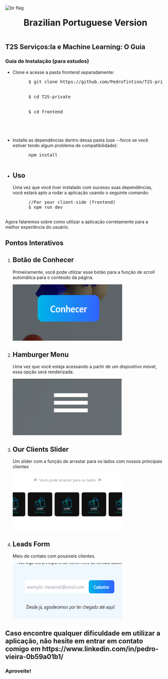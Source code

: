 <div class="languageVersion" style="display: flex">
  <img src="https://upload.wikimedia.org/wikipedia/en/thumb/0/05/Flag_of_Brazil.svg/2560px-Flag_of_Brazil.svg.png" widht="70px" height="50px" alt="br flag"/>
  <h1>Brazilian Portuguese Version</h1>
</div>
<h2>T2S Serviços:Ia e Machine Learning: O Guia</h1> 
<h3>Guia de Instalação (para estudos)</h1>
<ul>
  <li>
    <p>Clone e acesse a pasta frontend separadamente:</p>
    <pre class="language-bash">
      $ git clone https://github.com/PedroTintino/T2S-private
      <br>
      $ cd T2S-private
      <br>
      $ cd frontend
    <pre>
  </li>
  <li>
    <p>Installe as dependências dentro dessa pasta (use --force se você estiver tendo algum problema de compatibilidade):</p>
    <pre class="language-bash">
      npm install
    </pre>
  </li>
  <li>
    <h2>Uso</h2>
    <p>Uma vez que você tiver instalado com sucesso suas dependências, você estará apto a rodar a aplicação usando o seguinte comando: </p>
    <pre class="language-bash">
      //For your client-side (frontend)
      $ npm run dev
    </pre>
  </li>
</ul>
<p>Agora falaremos sobre como utilizar a aplicação corretamente para a melhor experiência do usuário.</p>
<h2>Pontos Interativos</h2>
<ol>
  <li>
    <h2>Botão de Conhecer</h2>
    <p>Primeiramente, você pode utilizar esse botão para a função de scroll automática para o conteúdo da página.</p>
    <img src="https://github.com/PedroTintino/T2S-private/blob/main/button.png" alt="An usage preview" width="350" height="180">
  </li>
  <li>
    <h2>Hamburger Menu</h2>
    <p>Uma vez que você esteja acessando a partir de um dispositivo móvel, essa opção será renderizada.</p> 
     <img src="https://github.com/PedroTintino/T2S-private/blob/main/menu.png" alt="Menu example" width="350" height="180">
  </li>
  <li>
    <h2>Our Clients Slider</h2>
    <p>Um slider com a função de arrastar para os lados com nossos principais clientes</p>
    <img src="https://github.com/PedroTintino/T2S-private/blob/main/clientes-slider.png" alt="slider example"  width="350" height="180">
  </li>
  <li>
    <h2>Leads Form</h2>
    <p>Meio de contato com possíveis clientes.</p>
    <img src="https://github.com/PedroTintino/T2S-private/blob/main/form.png" alt="slider example"  width="350" height="180">
  </li>
</ol>
<h2>Caso encontre qualquer dificuldade em utilizar a aplicação, não hesite em entrar em contato comigo em https://www.linkedin.com/in/pedro-vieira-0b59a01b1/</h2>
<h3>Aproveite!</h3>
